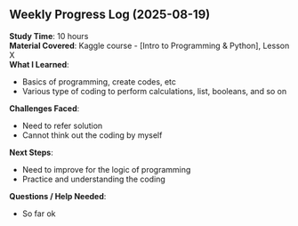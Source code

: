 ## Weekly Progress Log (2025-08-19)

**Study Time**: 10 hours  
**Material Covered**: Kaggle course - [Intro to Programming & Python], Lesson X  
**What I Learned**:
- Basics of programming, create codes, etc
- Various type of coding to perform calculations, list, booleans, and so on

**Challenges Faced**:
- Need to refer solution 
- Cannot think out the coding by myself

**Next Steps**:
- Need to improve for the logic of programming
- Practice and understanding the coding 

**Questions / Help Needed**:
- So far ok
